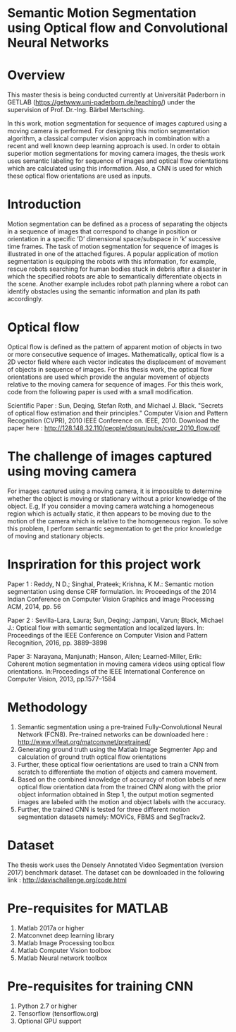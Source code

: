 # Semantic Motion Segmentation using Optical flow and Convolutional Neural Networks

# Overview
This master thesis is being conducted currently at Universität Paderborn in GETLAB (https://getwww.uni-paderborn.de/teaching/) under the supervision of Prof. Dr.-Ing. Bärbel Mertsching.

In this work, motion segmentation for sequence of images captured using a moving camera is performed. For designing this motion segmentation algorithm, a classical computer vision approach in combination with a recent and well known deep learning approach is used. In order to obtain superior motion segmentations for moving camera images, the thesis work uses semantic labeling for sequence of images and optical flow orientations which are calculated using this information. Also, a CNN is used for which these optical flow orientations are used as inputs.

# Introduction
Motion segmentation can be defined as a process of separating the objects in a sequence of images that correspond to change in position or orientation in a specific ’D’ dimensional space/subspace in ’k’ successive time frames. The task of motion segmentation for sequence of images is illustrated in one of the attached figures. A popular application of motion segmentation is equipping the robots with this information, for example, rescue robots searching for human bodies stuck in debris after a disaster in which the specified robots are able to semantically differentiate objects in the scene. Another example includes robot path planning where a robot can identify obstacles using the semantic information and plan its path accordingly.

# Optical flow
Optical flow is defined as the pattern of apparent motion of objects in two or more consecutive sequence of images. Mathematically, optical flow is a 2D vector field where each vector indicates the displacement of movement of objects in sequence of images. For this thesis work, the optical flow orientations are used which provide the angular movement of objects relative to the moving camera for sequence of images. For this theis work, code from the following paper is used with a small modification. 

Scientific Paper : Sun, Deqing, Stefan Roth, and Michael J. Black. "Secrets of optical flow estimation and their principles." Computer Vision and Pattern Recognition (CVPR), 2010 IEEE Conference on. IEEE, 2010.
Download the paper here : http://128.148.32.110/people/dqsun/pubs/cvpr_2010_flow.pdf

# The challenge of images captured using moving camera 
For images captured using a moving camera, it is impossible to determine whether the object is moving or stationary without a prior knowledge of the object. E.g, If you consider a moving camera watching a homogeneous region which is actually static, it then appears to be moving due to the motion of the camera which is relative to the homogeneous region. To solve this problem, I perform semantic segmentation to get the prior knowledge of moving and stationary objects.

# Inspriration for this project work

Paper 1 : Reddy, N D.; Singhal, Prateek; Krishna, K M.: Semantic motion segmentation using dense CRF formulation. In: Proceedings of the 2014 Indian Conference on Computer Vision Graphics and Image Processing ACM, 2014, pp. 56

Paper 2 : Sevilla-Lara, Laura; Sun, Deqing; Jampani, Varun; Black, Michael J.: Optical flow with semantic segmentation and localized layers. In: Proceedings of the IEEE Conference on Computer Vision and Pattern Recognition, 2016, pp. 3889–3898

Paper 3: Narayana, Manjunath; Hanson, Allen; Learned-Miller, Erik: Coherent motion segmentation in moving camera videos using optical flow orientations. In:Proceedings of the IEEE International Conference on Computer Vision, 2013, pp.1577–1584

# Methodology

1. Semantic segmentation using a pre-trained Fully-Convolutional Neural Network (FCN8). Pre-trained networks can be downloaded here : http://www.vlfeat.org/matconvnet/pretrained/
2. Generating ground truth using the Matlab Image Segmenter App and calculation of ground truth optical flow orientations
3. Further, these optical flow oerientations are used to train a CNN from scratch to differentiate the motion of objects and camera movement.
4. Based on the combined knowledge of accuracy of motion labels of new optical flow orientation data from the trained CNN along with the prior object information obtained in Step 1, the output motion segmented images are labeled with the motion and object labels with the accuracy.
5. Further, the trained CNN is tested for three different motion segmentation datasets namely: MOViCs, FBMS and SegTrackv2.

# Dataset
The thesis work uses the Densely Annotated Video Segmentation (version 2017) benchmark dataset. The dataset can be downloaded in the following link : http://davischallenge.org/code.html

# Pre-requisites for MATLAB
1. Matlab 2017a or higher
2. Matconvnet deep learning library 
3. Matlab Image Processing toolbox
4. Matlab Computer Vision toolbox
5. Matlab Neural network toolbox

# Pre-requisites for training CNN
1. Python 2.7 or higher
2. Tensorflow (tensorflow.org)
3. Optional GPU support

